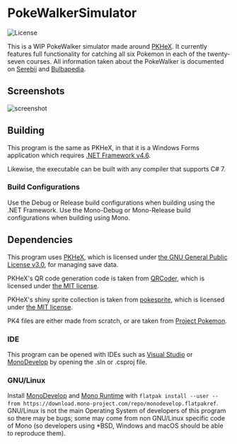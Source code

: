PokeWalkerSimulator
=====
![License](https://img.shields.io/badge/License-GPLv3-blue.svg)

This is a WIP PokeWalker simulator made around [PKHeX](https://github.com/kwsch/PKHeX). It currently features full functionality for catching all six Pokemon in each of the twenty-seven courses. All information taken about the PokeWalker is documented on [Serebii](https://serebii.net/heartgoldsoulsilver/pokewalker.shtml) and [Bulbapedia](https://bulbapedia.bulbagarden.net/wiki/Pok%C3%A9walker).

## Screenshots
![screenshot](https://github.com/aajaredc/PokeWalkerSimulator/blob/master/screenshots/PokeWalkerSimulator_Setup.PNG)


## Building

This program is the same as PKHeX, in that it is a Windows Forms application which requires [.NET Framework v4.6](https://www.microsoft.com/en-us/download/details.aspx?id=48137).

Likewise, the executable can be built with any compiler that supports C# 7.

### Build Configurations

Use the Debug or Release build configurations when building using the .NET Framework. Use the Mono-Debug or Mono-Release build configurations when building using Mono.

## Dependencies

This program uses [PKHeX](https://github.com/kwsch/PKHeX), which is licensed under [the GNU General Public License v3.0](https://github.com/kwsch/PKHeX/blob/master/LICENSE.md), for managing save data.

PKHeX's QR code generation code is taken from [QRCoder](https://github.com/codebude/QRCoder), which is licensed under [the MIT license](https://github.com/codebude/QRCoder/blob/master/LICENSE.txt).

PKHeX's shiny sprite collection is taken from [pokesprite](https://github.com/msikma/pokesprite), which is licensed under [the MIT license](https://github.com/msikma/pokesprite/blob/master/LICENSE).

PK4 files are either made from scratch, or are taken from [Project Pokemon](https://projectpokemon.org/home/files/category/166-pok%C3%A9walker/).

### IDE

This program can be opened with IDEs such as [Visual Studio](https://www.visualstudio.com/) or [MonoDevelop](http://www.monodevelop.com/) by opening the .sln or .csproj file.

### GNU/Linux

Install [MonoDevelop](http://www.monodevelop.com/) and [Mono Runtime](http://www.mono-project.com/) with `flatpak install --user --from https://download.mono-project.com/repo/monodevelop.flatpakref`. GNU/Linux is not the main Operating System of developers of this program so there may be bugs; some may come from non GNU/Linux specific code of Mono (so developers using \*BSD, Windows and macOS should be able to reproduce them).
